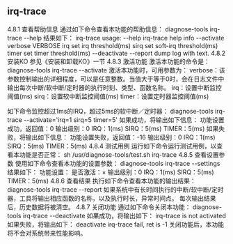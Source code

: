 ##  irq-trace
4.8.1	 查看帮助信息
通过如下命令查看本功能的帮助信息：
diagnose-tools irq-trace --help
结果如下：
    irq-trace usage:
        --help irq-trace help info
        --activate
            verbose VERBOSE
            irq set irq threshold(ms)
            sirq set soft-irq threshold(ms)
            timer set timer threshold(ms)
        --deactivate
        --report dump log with text.
4.8.2	 安装KO
参见《安装和卸载KO》一节
4.8.3	 激活功能
激活本功能的命令是：
diagnose-tools irq-trace --activate
激活本功能时，可用参数为：
verbose：该参数控制输出的详细程度，可以是任意整数。当值大于等于0时，会在日志文件中输出每次中断/软中断/定时器的执行时刻、类型、函数名称。
irq：设置中断监控阈值(ms)
sirq：设置软中断监控阈值(ms)
timer：设置定时器监控阈值(ms)

如下命令监控超过1ms的IRQ，超过5ms的软中断／定时器：
diagnose-tools irq-trace --activate='irq=1 sirq=5 timer=5'
如果成功，将输出如下信息：
功能设置成功，返回值：0
    输出级别：0
    IRQ：1(ms)
    SIRQ：5(ms)
    TIMER：5(ms)
如果失败，将输出如下信息：
功能设置失败，返回值：-16
    输出级别：0
    IRQ：1(ms)
    SIRQ：5(ms)
    TIMER：5(ms)
4.8.4	 测试用例
运行如下命令运行测试用例，以查看本功能是否正常：
sh /usr/diagnose-tools/test.sh irq-trace
4.8.5	 查看设置参数
使用如下命令查看本功能的设置参数：
diagnose-tools irq-trace --settings
结果如下：
功能设置：
    是否激活：×
    输出级别：0
    IRQ：1(ms)
    SIRQ：5(ms)
    TIMER：5(ms)
4.8.6	 查看结果
执行如下命令查看本功能的输出结果：
diagnose-tools irq-trace --report
如果系统中有长时间执行的中断/软中断/定时器，工具将输出相应函数的名称，以及执行时长，异常时间点。
每次输出结果后，历史数据将被清空。
4.8.7	 关闭功能
通过如下命令关闭本功能：
diagnose-tools irq-trace --deactivate
如果成功，将输出如下：
irq-trace is not activated
如果失败，将输出如下：
deactivate irq-trace fail, ret is -1
关闭功能后，本功能将不会对系统带来性能影响。

